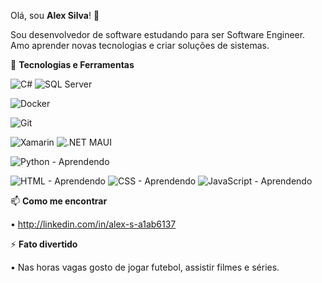 Olá, sou __Alex Silva__! 👋

Sou desenvolvedor de software estudando para ser Software Engineer. Amo aprender novas tecnologias e criar soluções de sistemas.

🚀 __Tecnologias e Ferramentas__

![C#](https://img.shields.io/badge/C%23-239120?style=flat&logo=c-sharp&logoColor=white) ![SQL Server](https://img.shields.io/badge/SQL%20Server-0078D4?style=flat&logo=microsoft&logoColor=white)

![Docker](https://img.shields.io/badge/Docker-2496ED?style=flat&logo=docker&logoColor=white)

![Git](https://img.shields.io/badge/Git-F05032?style=flat&logo=git&logoColor=white)

![Xamarin](https://img.shields.io/badge/Xamarin-3498DB?style=flat&logo=xamarin&logoColor=white) ![.NET MAUI](https://img.shields.io/badge/.NET%20MAUI-512BD4?style=flat&logo=dotnet&logoColor=white)

![Python - Aprendendo](https://img.shields.io/badge/Python-Aprendendo-3776AB?style=flat&logo=python&logoColor=white)

![HTML - Aprendendo](https://img.shields.io/badge/HTML-Aprendendo-E34F26?style=flat&logo=html5&logoColor=white)
![CSS - Aprendendo](https://img.shields.io/badge/CSS-Aprendendo-1572B6?style=flat&logo=css3&logoColor=white)
![JavaScript - Aprendendo](https://img.shields.io/badge/JavaScript-Aprendendo-F7DF1E?style=flat&logo=javascript&logoColor=black)

📫 __Como me encontrar__

•    http://linkedin.com/in/alex-s-a1ab6137

⚡ __Fato divertido__

•	Nas horas vagas gosto de jogar futebol, assistir filmes e séries. 
